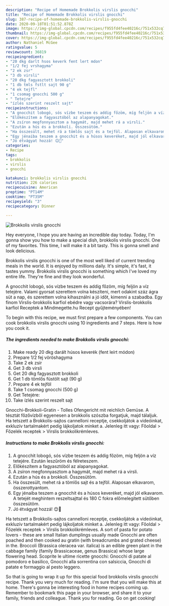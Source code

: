 ```yaml
---
description: "Recipe of Homemade Brokkolis virslis gnocchi"
title: "Recipe of Homemade Brokkolis virslis gnocchi"
slug: 387-recipe-of-homemade-brokkolis-virslis-gnocchi
date: 2020-09-18T01:51:52.878Z
image: https://img-global.cpcdn.com/recipes/f955fd4fee40216c/751x532cq70/brokkolis-virslis-gnocchi-recept-foto.jpg
thumbnail: https://img-global.cpcdn.com/recipes/f955fd4fee40216c/751x532cq70/brokkolis-virslis-gnocchi-recept-foto.jpg
cover: https://img-global.cpcdn.com/recipes/f955fd4fee40216c/751x532cq70/brokkolis-virslis-gnocchi-recept-foto.jpg
author: Nathaniel McGee
ratingvalue: 5
reviewcount: 36819
recipeingredient:
- "20 dkg darlt hsos keverk fent lert mdon"
- "1/2 fej vrshagyma"
- "2 ek zsr"
- "3 db virsli"
- "20 dkg fagyasztott brokkoli"
- "1 db tmls fstlt sajt 90 g"
- "4 ek tejfl"
- "1 csomag gnocchi 500 g"
- " Tetejre"
- "ízlés szerint reszelt sajt"
recipeinstructions:
- "A gnocchit lobogó, sós vízbe teszem és addig főzöm, míg feljön a víz tetejére. Ezután leszűröm és félreteszem."
- "Előkészítem a fagyasztóból az alapanyagokat."
- "A zsíron megfonnyasztom a hagymát, majd mehet rá a virsli."
- "Ezután a hús és a brokkoli. Összesütöm."
- "Ha összesült, mehet rá a tömlős sajt és a tejföl. Alaposan elkavarom, összerottyantom."
- "Egy jénaiba teszem a gnocchit és a húsos keveréket, majd jól elkavarom. A tetejét meghintem reszeltsajttal és 180 C fokra előmelegített sütőben összesütöm."
- "Jó étvágyat hozzá! 😊🥦"
categories:
- Recipe
tags:
- brokkolis
- virslis
- gnocchi

katakunci: brokkolis virslis gnocchi 
nutrition: 226 calories
recipecuisine: American
preptime: "PT14M"
cooktime: "PT35M"
recipeyield: "3"
recipecategory: Dinner

---
```



![Brokkolis virslis gnocchi](https://img-global.cpcdn.com/recipes/f955fd4fee40216c/751x532cq70/brokkolis-virslis-gnocchi-recept-foto.jpg)

Hey everyone, I hope you are having an incredible day today. Today, I'm gonna show you how to make a special dish, brokkolis virslis gnocchi. One of my favorites. This time, I will make it a bit tasty. This is gonna smell and look delicious.

Brokkolis virslis gnocchi is one of the most well liked of current trending meals in the world. It is enjoyed by millions daily. It's simple, it's fast, it tastes yummy. Brokkolis virslis gnocchi is something which I've loved my entire life. They're fine and they look wonderful.

A gnocchit lobogó, sós vízbe teszem és addig főzöm, míg feljön a víz tetejére. Valami gyorsat szerettem volna készíteni, mert odakint száz ágra süt a nap, és szerettem volna kihasználni a jó időt, kimenni a szabadba. Egy finom Virslis-brokkolis karfiol ebédre vagy vacsorára? Virslis-brokkolis karfiol Receptek a Mindmegette.hu Recept gyűjteményében!


To begin with this recipe, we must first prepare a few components. You can cook brokkolis virslis gnocchi using 10 ingredients and 7 steps. Here is how you cook it.

<!--inarticleads1-->

##### The ingredients needed to make Brokkolis virslis gnocchi:

1. Make ready 20 dkg darált húsos keverék (fent leírt módon)
1. Prepare 1/2 fej vöröshagyma
1. Take 2 ek zsír
1. Get 3 db virsli
1. Get 20 dkg fagyasztott brokkoli
1. Get 1 db tömlős füstölt sajt (90 g)
1. Prepare 4 ek tejföl
1. Take 1 csomag gnocchi (500 g)
1. Get  Tetejére:
1. Take ízlés szerint reszelt sajt


Gnocchi-Brokkoli-Gratin - Tolles Ofengericht mit reichlich Gemüse. A tésztát főzővízből egyenesen a brokkolis szószba forgatjuk, majd tálaljuk. Ha tetszett a Brokkolis-sajtos cannelloni receptje, csekkoljátok a videóinkat, exkluzív tartalmakért pedig lájkoljatok minket a. Jelenleg itt vagy: Főoldal &gt; Főzelék receptek &gt; Virslis brokkolikrémleves. 

<!--inarticleads2-->

##### Instructions to make Brokkolis virslis gnocchi:

1. A gnocchit lobogó, sós vízbe teszem és addig főzöm, míg feljön a víz tetejére. Ezután leszűröm és félreteszem.
1. Előkészítem a fagyasztóból az alapanyagokat.
1. A zsíron megfonnyasztom a hagymát, majd mehet rá a virsli.
1. Ezután a hús és a brokkoli. Összesütöm.
1. Ha összesült, mehet rá a tömlős sajt és a tejföl. Alaposan elkavarom, összerottyantom.
1. Egy jénaiba teszem a gnocchit és a húsos keveréket, majd jól elkavarom. A tetejét meghintem reszeltsajttal és 180 C fokra előmelegített sütőben összesütöm.
1. Jó étvágyat hozzá! 😊🥦


Ha tetszett a Brokkolis-sajtos cannelloni receptje, csekkoljátok a videóinkat, exkluzív tartalmakért pedig lájkoljatok minket a. Jelenleg itt vagy: Főoldal &gt; Főzelék receptek &gt; Virslis brokkolikrémleves. A sort of pasta for potato lovers - these are small Italian dumplings usually made Gnocchi are often poached and then cooked au gratin (with breadcrumbs and grated cheese) in the. Broccoli (Brassica oleracea var. italica) is an edible green plant in the cabbage family (family Brassicaceae, genus Brassica) whose large flowering head. Scoprite le ultime ricette gnocchi: Gnocchi di patate al pomodoro e basilico, Gnocchi alla sorrentina con salsiccia, Gnocchi di patate e formaggio al pesto leggero. 

So that is going to wrap it up for this special food brokkolis virslis gnocchi recipe. Thank you very much for reading. I'm sure that you will make this at home. There's gonna be interesting food in home recipes coming up. Remember to bookmark this page in your browser, and share it to your family, friends and colleague. Thank you for reading. Go on get cooking!

